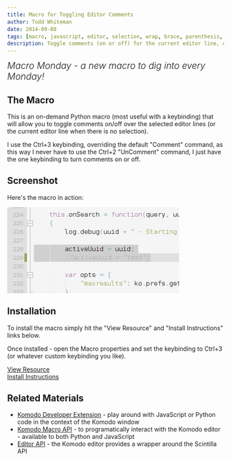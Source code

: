 ```yaml
---
title: Macro for Toggling Editor Comments
author: Todd Whiteman
date: 2014-09-08
tags: [macro, javascript, editor, selection, wrap, brace, parenthesis, quote]
description: Toggle comments (on or off) for the current editor line, or over the selected lines.
---
```


<div class="centered">
<h2 style="font-weight: 300; margin: 10px 0 25px 0"><em>Macro Monday - a new macro to dig into every Monday!</em></h2>
</div>

## The Macro

This is an on-demand Python macro (most useful with a keybinding) that will
allow you to toggle comments on/off over the selected editor lines (or the
current editor line when there is no selection).

I use the Ctrl+3 keybinding, overriding the default "Comment" command, as this
way I never have to use the Ctrl+2 "UnComment" command, I just have the one
keybinding to turn comments on or off.

## Screenshot

Here's the macro in action:

<img src="/assets/images/blog/2014-09/comment_toggle.gif" style="vertical-align: middle">

## Installation

To install the macro simply hit the "View Resource" and "Install Instructions"
links below.

Once installed - open the Macro properties and set the keybinding to Ctrl+3 (or
whatever custom keybinding you like).

<div class="centered">
    <div class="spacer"></div>
    <a href="http://komodoide.com/resources/macros/toddw-as--commenttoggle/" class="button big primary">
        <i class="icon icon-eye"></i>
        View Resource
    </a>
    <div class="spacer-half"></div>
    <span>
        <i class="icon icon-question"></i>
        <a href="http://komodoide.com/resources/install-instructions/#pane-macro" target="_blank">Install Instructions</a>
    </span>
</div>

## Related Materials

* [Komodo Developer Extension][] - play around with JavaScript or Python code in
  the context of the Komodo window
* [Komodo Macro API][] - to programatically interact with the Komodo editor -
  available to both Python and JavaScript
* [Editor API][] - the Komodo editor provides a wrapper around the Scintilla API


[Komodo Developer Extension]: /framed/?http://community.activestate.com/node/1824
[Komodo Macro API]: /framed/?http://docs.activestate.com/komodo/latest/macroapi.html
[Editor API]: http://www.scintilla.org/ScintillaDoc.html

